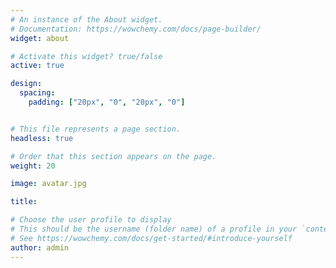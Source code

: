```yaml
---
# An instance of the About widget.
# Documentation: https://wowchemy.com/docs/page-builder/
widget: about

# Activate this widget? true/false
active: true

design:
  spacing:
    padding: ["20px", "0", "20px", "0"]


# This file represents a page section.
headless: true

# Order that this section appears on the page.
weight: 20

image: avatar.jpg

title: 

# Choose the user profile to display
# This should be the username (folder name) of a profile in your `content/authors/` folder.
# See https://wowchemy.com/docs/get-started/#introduce-yourself
author: admin
---
```



